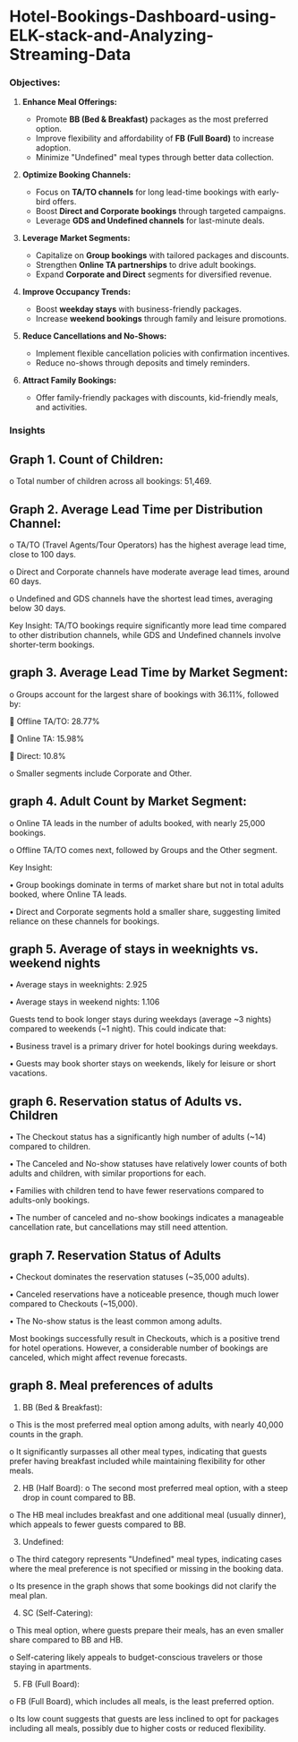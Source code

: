 # Hotel-Bookings-Dashboard-using-ELK-stack-and-Analyzing-Streaming-Data

### Objectives:

1. **Enhance Meal Offerings:**  
   - Promote **BB (Bed & Breakfast)** packages as the most preferred option.  
   - Improve flexibility and affordability of **FB (Full Board)** to increase adoption.  
   - Minimize "Undefined" meal types through better data collection.

2. **Optimize Booking Channels:**  
   - Focus on **TA/TO channels** for long lead-time bookings with early-bird offers.  
   - Boost **Direct and Corporate bookings** through targeted campaigns.  
   - Leverage **GDS and Undefined channels** for last-minute deals.

3. **Leverage Market Segments:**  
   - Capitalize on **Group bookings** with tailored packages and discounts.  
   - Strengthen **Online TA partnerships** to drive adult bookings.  
   - Expand **Corporate and Direct** segments for diversified revenue.

4. **Improve Occupancy Trends:**  
   - Boost **weekday stays** with business-friendly packages.  
   - Increase **weekend bookings** through family and leisure promotions.

5. **Reduce Cancellations and No-Shows:**  
   - Implement flexible cancellation policies with confirmation incentives.  
   - Reduce no-shows through deposits and timely reminders.

6. **Attract Family Bookings:**  
   - Offer family-friendly packages with discounts, kid-friendly meals, and activities.  

### Insights

## Graph 1. Count of Children:

o	Total number of children across all bookings: 51,469.

## Graph 2.	Average Lead Time per Distribution Channel:

o	TA/TO (Travel Agents/Tour Operators) has the highest average lead time, close to 100 days.

o	Direct and Corporate channels have moderate average lead times, around 60 days.

o	Undefined and GDS channels have the shortest lead times, averaging below 30 days.

Key Insight: TA/TO bookings require significantly more lead time compared to other distribution channels, while GDS and Undefined channels involve shorter-term bookings.

## graph 3. Average Lead Time by Market Segment:

o	Groups account for the largest share of bookings with 36.11%, followed by:

	Offline TA/TO: 28.77%

	Online TA: 15.98%

	Direct: 10.8%

o	Smaller segments include Corporate and Other.

## graph 4. Adult Count by Market Segment:

o	Online TA leads in the number of adults booked, with nearly 25,000 bookings.

o	Offline TA/TO comes next, followed by Groups and the Other segment.

Key Insight:

•	Group bookings dominate in terms of market share but not in total adults booked, where Online TA leads.

•	Direct and Corporate segments hold a smaller share, suggesting limited reliance on these channels for bookings.

## graph 5. Average of stays in weeknights vs. weekend nights

•	Average stays in weeknights: 2.925

•	Average stays in weekend nights: 1.106

  Guests tend to book longer stays during weekdays (average ~3 nights) compared to weekends (~1 night). This could indicate that:
  
•	Business travel is a primary driver for hotel bookings during weekdays.

•	Guests may book shorter stays on weekends, likely for leisure or short vacations.

## graph 6. Reservation status of Adults vs. Children

•	The Checkout status has a significantly high number of adults (~14) compared to children.

•	The Canceled and No-show statuses have relatively lower counts of both adults and children, with similar proportions for each.

•	Families with children tend to have fewer reservations compared to adults-only bookings.

•	The number of canceled and no-show bookings indicates a manageable cancellation rate, but cancellations may still need attention.

## graph 7. Reservation Status of Adults

•	Checkout dominates the reservation statuses (~35,000 adults).

•	Canceled reservations have a noticeable presence, though much lower compared to Checkouts (~15,000).

•	The No-show status is the least common among adults.

Most bookings successfully result in Checkouts, which is a positive trend for hotel operations. However, a considerable number of bookings are canceled, which might affect revenue forecasts.

## graph 8. Meal preferences of adults

1.	BB (Bed & Breakfast):
   
o	This is the most preferred meal option among adults, with nearly 40,000 counts in the graph.

o	It significantly surpasses all other meal types, indicating that guests prefer having breakfast included while maintaining flexibility for other meals.

2.	HB (Half Board):
o	The second most preferred meal option, with a steep drop in count compared to BB.

o	The HB meal includes breakfast and one additional meal (usually dinner), which appeals to fewer guests compared to BB.

3.	Undefined:
   
o	The third category represents "Undefined" meal types, indicating cases where the meal preference is not specified or missing in the booking data.

o	Its presence in the graph shows that some bookings did not clarify the meal plan.

4.	SC (Self-Catering):
   
o	This meal option, where guests prepare their meals, has an even smaller share compared to BB and HB.

o	Self-catering likely appeals to budget-conscious travelers or those staying in apartments.

5.	FB (Full Board):
   
o	FB (Full Board), which includes all meals, is the least preferred option.

o	Its low count suggests that guests are less inclined to opt for packages including all meals, possibly due to higher costs or reduced flexibility.






